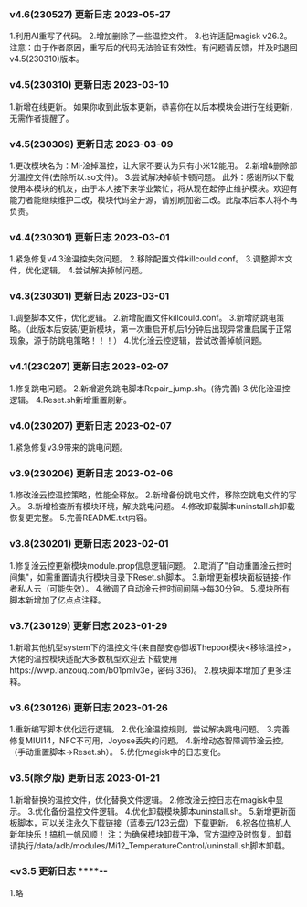 ### v4.6(230527) 更新日志 2023-05-27
1.利用AI重写了代码。
2.增加删除了一些温控文件。
3.也许适配magisk v26.2。
注意：由于作者原因，重写后的代码无法验证有效性。有问题请反馈，并及时退回v4.5(230310)版本。

### v4.5(230310) 更新日志 2023-03-10
1.新增在线更新。
如果你收到此版本更新，恭喜你在以后本模块会进行在线更新，无需作者提醒了。

### v4.5(230309) 更新日志 2023-03-09
1.更改模块名为：Mi·淦掉温控，让大家不要认为只有小米12能用。
2.新增&删除部分温控文件(去除所以.so文件)。
3.尝试解决掉帧卡顿问题。
此外：感谢所以下载使用本模块的机友，由于本人接下来学业繁忙，将从现在起停止维护模块。欢迎有能力者能继续维护二改，模块代码全开源，请别刷加密二改。此版本后本人将不再负责。

### v4.4(230301) 更新日志 2023-03-01
1.紧急修复v4.3淦温控失效问题。
2.移除配置文件killcould.conf。
3.调整脚本文件，优化逻辑。
4.尝试解决掉帧问题。

### v4.3(230301) 更新日志 2023-03-01
1.调整脚本文件，优化逻辑。
2.新增配置文件killcould.conf。
3.新增防跳电策略。（此版本后安装/更新模块，第一次重启开机后1分钟后出现异常重启属于正常现象，源于防跳电策略！！！）
4.优化淦云控逻辑，尝试改善掉帧问题。

### v4.1(230207) 更新日志 2023-02-07
1.修复跳电问题。
2.新增避免跳电脚本Repair_jump.sh。(待完善)
3.优化淦温控逻辑。
4.Reset.sh新增重置刷新。

### v4.0(230207) 更新日志 2023-02-07
1.紧急修复v3.9带来的跳电问题。

### v3.9(230206) 更新日志 2023-02-06
1.修改淦云控温控策略，性能全释放。
2.新增备份跳电文件，移除空跳电文件的写入。
3.新增检查所有模块环境，解决跳电问题。
4.修改卸载脚本uninstall.sh卸载恢复更完整。
5.完善README.txt内容。

### v3.8(230201) 更新日志 2023-02-01
1.修复淦云控更新模块module.prop信息逻辑问题。
2.取消了"自动重置淦云控时间集"，如需重置请执行模块目录下Reset.sh脚本。
3.新增更新模块面板链接-作者私人云（可能失效）。
4.微调了自动淦云控时间间隔->每30分钟。
5.模块所有脚本新增加了亿点点注释。

### v3.7(230129) 更新日志 2023-01-29
1.新增其他机型system下的温控文件(来自酷安@御坂Thepoor模块<移除温控>，大佬的温控模块适配大多数机型欢迎去下载使用https://wwp.lanzouq.com/b01pmlv3e，密码:336)。
2.模块脚本增加了更多注释。

### v3.6(230126) 更新日志 2023-01-26
1.重新编写脚本优化运行逻辑。
2.优化淦温控规则，尝试解决跳电问题。
3.完善修复MIUI14，NFC不可用，Joyose丢失的问题。
4.新增动态智障调节淦云控。（手动重置脚本->Reset.sh）。
5.优化magisk中的日志变化。

### v3.5(除夕版) 更新日志 2023-01-21
1.新增替换的温控文件，优化替换文件逻辑。
2.修改淦云控日志在magisk中显示。
3.优化备份温控文件逻辑。
4.优化卸载模块脚本uninstall.sh。
5.新增更新面板脚本，可以关注永久下载链接（蓝奏云/123云盘）下载更新。
6.祝各位搞机人新年快乐！搞机一帆风顺！
注：为确保模块卸载干净，官方温控及时恢复。卸载请执行/data/adb/modules/Mi12_TemperatureControl/uninstall.sh脚本卸载。

### <v3.5 更新日志 ****-**-**
1.略